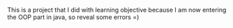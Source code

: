 This is a project that I did with learning objective because I am now entering the OOP part in java, so reveal some errors =)
